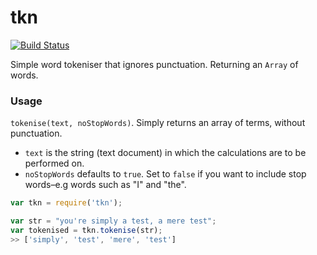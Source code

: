 tkn
===

[![Build Status](https://travis-ci.org/waltervascarvalho/tkn.svg?branch=master)](https://travis-ci.org/waltervascarvalho/tkn)

Simple word tokeniser that ignores punctuation. Returning an `Array` of words.

### Usage
`tokenise(text, noStopWords)`. Simply returns an array of terms, without punctuation.

* `text` is the string (text document) in which the calculations are to be performed on.
* `noStopWords` defaults to `true`. Set to `false` if you want to include stop words–e.g words such as "I" and "the".

```javascript
var tkn = require('tkn');

var str = "you're simply a test, a mere test";
var tokenised = tkn.tokenise(str);
>> ['simply', 'test', 'mere', 'test']
